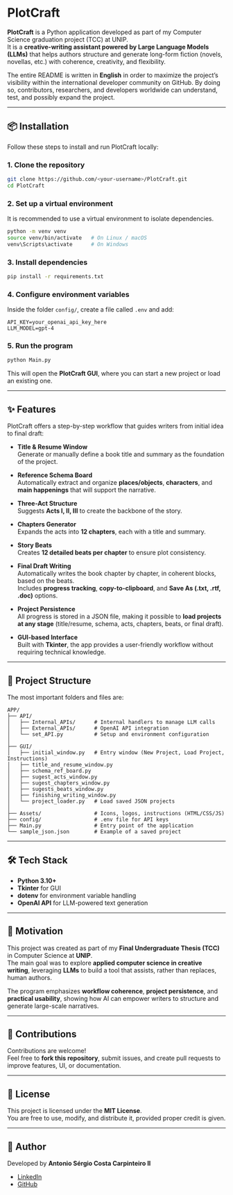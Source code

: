 # PlotCraft

**PlotCraft** is a Python application developed as part of my Computer Science graduation project (TCC) at UNIP.  
It is a **creative-writing assistant powered by Large Language Models (LLMs)** that helps authors structure and generate long-form fiction (novels, novellas, etc.) with coherence, creativity, and flexibility.

The entire README is written in **English** in order to maximize the project’s visibility within the international developer community on GitHub. By doing so, contributors, researchers, and developers worldwide can understand, test, and possibly expand the project.

---


## 📦 Installation

Follow these steps to install and run PlotCraft locally:

### 1. Clone the repository
```bash
git clone https://github.com/<your-username>/PlotCraft.git
cd PlotCraft
```

### 2. Set up a virtual environment
It is recommended to use a virtual environment to isolate dependencies.

```bash
python -m venv venv
source venv/bin/activate   # On Linux / macOS
venv\Scripts\activate      # On Windows
```

### 3. Install dependencies
```bash
pip install -r requirements.txt
```

### 4. Configure environment variables
Inside the folder `config/`, create a file called `.env` and add:

```
API_KEY=your_openai_api_key_here
LLM_MODEL=gpt-4
```

### 5. Run the program
```bash
python Main.py
```

This will open the **PlotCraft GUI**, where you can start a new project or load an existing one.


---


## ✨ Features

PlotCraft offers a step-by-step workflow that guides writers from initial idea to final draft:

- **Title & Resume Window**  
  Generate or manually define a book title and summary as the foundation of the project.

- **Reference Schema Board**  
  Automatically extract and organize **places/objects**, **characters**, and **main happenings** that will support the narrative.

- **Three-Act Structure**  
  Suggests **Acts I, II, III** to create the backbone of the story.

- **Chapters Generator**  
  Expands the acts into **12 chapters**, each with a title and summary.

- **Story Beats**  
  Creates **12 detailed beats per chapter** to ensure plot consistency.

- **Final Draft Writing**  
  Automatically writes the book chapter by chapter, in coherent blocks, based on the beats.  
  Includes **progress tracking**, **copy-to-clipboard**, and **Save As (.txt, .rtf, .doc)** options.

- **Project Persistence**  
  All progress is stored in a JSON file, making it possible to **load projects at any stage** (title/resume, schema, acts, chapters, beats, or final draft).

- **GUI-based Interface**  
  Built with **Tkinter**, the app provides a user-friendly workflow without requiring technical knowledge.

---

## 📂 Project Structure

The most important folders and files are:

```
APP/
├── API/
│   ├── Internal_APIs/      # Internal handlers to manage LLM calls
│   ├── External_APIs/      # OpenAI API integration
│   └── set_API.py          # Setup and environment configuration
│
├── GUI/
│   ├── initial_window.py   # Entry window (New Project, Load Project, Instructions)
│   ├── title_and_resume_window.py
│   ├── schema_ref_board.py
│   ├── sugest_acts_window.py
│   ├── sugest_chapters_window.py
│   ├── sugests_beats_window.py
│   ├── finishing_writing_window.py
│   └── project_loader.py   # Load saved JSON projects
│
├── Assets/                 # Icons, logos, instructions (HTML/CSS/JS)
├── config/                 # .env file for API keys
├── Main.py                 # Entry point of the application
└── sample_json.json        # Example of a saved project
```

---

## 🛠️ Tech Stack

- **Python 3.10+**
- **Tkinter** for GUI
- **dotenv** for environment variable handling
- **OpenAI API** for LLM-powered text generation

---

## 📖 Motivation

This project was created as part of my **Final Undergraduate Thesis (TCC)** in Computer Science at **UNIP**.  
The main goal was to explore **applied computer science in creative writing**, leveraging **LLMs** to build a tool that assists, rather than replaces, human authors.  

The program emphasizes **workflow coherence**, **project persistence**, and **practical usability**, showing how AI can empower writers to structure and generate large-scale narratives.

---

## 🤝 Contributions

Contributions are welcome!  
Feel free to **fork this repository**, submit issues, and create pull requests to improve features, UI, or documentation.

---

## 📜 License

This project is licensed under the **MIT License**.  
You are free to use, modify, and distribute it, provided proper credit is given.

---

## 🔗 Author

Developed by **Antonio Sérgio Costa Carpinteiro II**  
- [LinkedIn](https://www.linkedin.com/)  
- [GitHub](https://github.com/antonioii)
